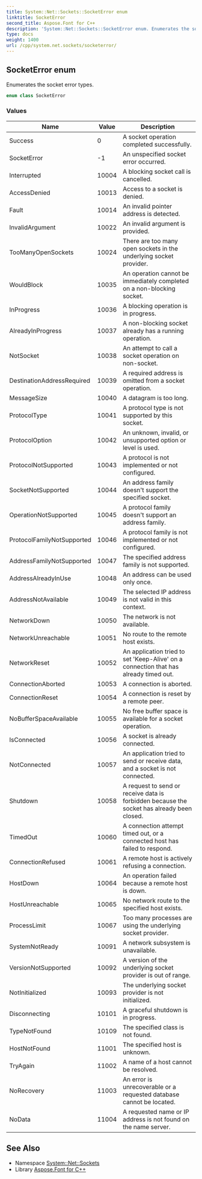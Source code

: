 ```yaml
---
title: System::Net::Sockets::SocketError enum
linktitle: SocketError
second_title: Aspose.Font for C++
description: 'System::Net::Sockets::SocketError enum. Enumerates the socket error types in C++.'
type: docs
weight: 1400
url: /cpp/system.net.sockets/socketerror/
---
```

## SocketError enum


Enumerates the socket error types.

```cpp
enum class SocketError
```

### Values

| Name | Value | Description |
| --- | --- | --- |
| Success | 0 | A socket operation completed successfully. |
| SocketError | -1 | An unspecified socket error occurred. |
| Interrupted | 10004 | A blocking socket call is cancelled. |
| AccessDenied | 10013 | Access to a socket is denied. |
| Fault | 10014 | An invalid pointer address is detected. |
| InvalidArgument | 10022 | An invalid argument is provided. |
| TooManyOpenSockets | 10024 | There are too many open sockets in the underlying socket provider. |
| WouldBlock | 10035 | An operation cannot be immediately completed on a non-blocking socket. |
| InProgress | 10036 | A blocking operation is in progress. |
| AlreadyInProgress | 10037 | A non-blocking socket already has a running operation. |
| NotSocket | 10038 | An attempt to call a socket operation on non-socket. |
| DestinationAddressRequired | 10039 | A required address is omitted from a socket operation. |
| MessageSize | 10040 | A datagram is too long. |
| ProtocolType | 10041 | A protocol type is not supported by this socket. |
| ProtocolOption | 10042 | An unknown, invalid, or unsupported option or level is used. |
| ProtocolNotSupported | 10043 | A protocol is not implemented or not configured. |
| SocketNotSupported | 10044 | An address family doesn't support the specified socket. |
| OperationNotSupported | 10045 | A protocol family doesn't support an address family. |
| ProtocolFamilyNotSupported | 10046 | A protocol family is not implemented or not configured. |
| AddressFamilyNotSupported | 10047 | The specified address family is not supported. |
| AddressAlreadyInUse | 10048 | An address can be used only once. |
| AddressNotAvailable | 10049 | The selected IP address is not valid in this context. |
| NetworkDown | 10050 | The network is not available. |
| NetworkUnreachable | 10051 | No route to the remote host exists. |
| NetworkReset | 10052 | An application tried to set 'Keep-Alive' on a connection that has already timed out. |
| ConnectionAborted | 10053 | A connection is aborted. |
| ConnectionReset | 10054 | A connection is reset by a remote peer. |
| NoBufferSpaceAvailable | 10055 | No free buffer space is available for a socket operation. |
| IsConnected | 10056 | A socket is already connected. |
| NotConnected | 10057 | An application tried to send or receive data, and a socket is not connected. |
| Shutdown | 10058 | A request to send or receive data is forbidden because the socket has already been closed. |
| TimedOut | 10060 | A connection attempt timed out, or a connected host has failed to respond. |
| ConnectionRefused | 10061 | A remote host is actively refusing a connection. |
| HostDown | 10064 | An operation failed because a remote host is down. |
| HostUnreachable | 10065 | No network route to the specified host exists. |
| ProcessLimit | 10067 | Too many processes are using the underlying socket provider. |
| SystemNotReady | 10091 | A network subsystem is unavailable. |
| VersionNotSupported | 10092 | A version of the underlying socket provider is out of range. |
| NotInitialized | 10093 | The underlying socket provider is not initialized. |
| Disconnecting | 10101 | A graceful shutdown is in progress. |
| TypeNotFound | 10109 | The specified class is not found. |
| HostNotFound | 11001 | The specified host is unknown. |
| TryAgain | 11002 | A name of a host cannot be resolved. |
| NoRecovery | 11003 | An error is unrecoverable or a requested database cannot be located. |
| NoData | 11004 | A requested name or IP address is not found on the name server. |

## See Also

* Namespace [System::Net::Sockets](../)
* Library [Aspose.Font for C++](../../)
